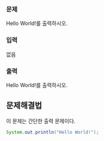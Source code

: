 ### 문제
Hello World!를 출력하시오.

### 입력
없음

### 출력
Hello World!를 출력하시오.

## 문제해결법
이 문제는 간단한 출력 문제이다. 
```java
System.out.println("Hello World!");
```
